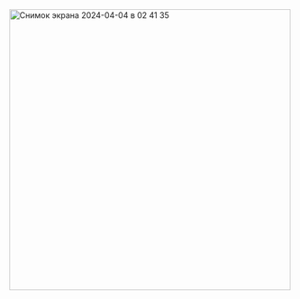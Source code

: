 <img width="499" alt="Снимок экрана 2024-04-04 в 02 41 35" src="https://github.com/GYBR1w/zadanie6/assets/49815054/a7d1c095-b39e-40a0-89bc-48a14e62ad13">
